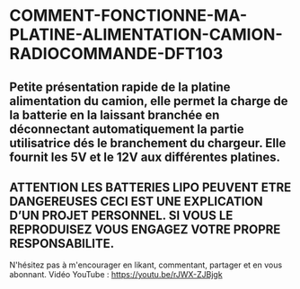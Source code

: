 # COMMENT-FONCTIONNE-MA-PLATINE-ALIMENTATION-CAMION-RADIOCOMMANDE-DFT103
Petite présentation rapide de la platine alimentation du camion, elle permet la charge de la batterie en la laissant branchée en déconnectant  automatiquement la partie utilisatrice dés le branchement du chargeur. 
Elle fournit les 5V et le 12V aux différentes platines.
-------------------------------------------------------------------------------------------------------------------------
ATTENTION LES BATTERIES LIPO PEUVENT ETRE DANGEREUSES CECI EST UNE EXPLICATION D’UN PROJET PERSONNEL. SI VOUS LE REPRODUISEZ VOUS ENGAGEZ VOTRE PROPRE RESPONSABILITE.
-------------------------------------------------------------------------------------------------------------------------

N'hésitez pas à m'encourager en likant, commentant, partager et en vous abonnant.
Vidéo YouTube : https://youtu.be/rJWX-ZJBjgk

